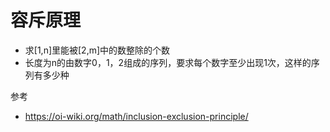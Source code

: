 # 容斥原理

- 求[1,n]里能被[2,m]中的数整除的个数
- 长度为n的由数字0，1，2组成的序列，要求每个数字至少出现1次，这样的序列有多少种


参考

- https://oi-wiki.org/math/inclusion-exclusion-principle/
